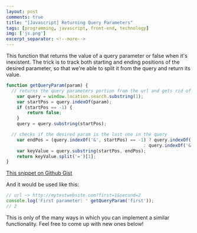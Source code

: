 ```yaml
---
layout: post
comments: true
title: "[Javascript] Returning Query Parameters"
tags: [programming, javascript, front-end, technology]
img: ['js.png']
excerpt_separator: <!--more-->
---
```


This function that returns the value of a query parameter or false when it's inexistent.
The trick is to track both starting and ending positions of the desired parameter, so that we're able to split it from the query and return its value.
<!--more-->

```js
function getQueryParam(param) {
  // returns the query parameters portion from the url and gets rid of the ? at position [0]
	var query = window.location.search.substring(1);
	var startPos = query.indexOf(param);
	if (startPos == -1) {
		return false;
	}
	query = query.substring(startPos);

  // checks if the desired param is the last one in the query
	var endPos = (query.indexOf('&', startPos) == -1) ? query.indexOf('&')
                                                    : query.indexOf('&', startPos);
	var keyValue = query.substring(startPos, endPos);
	return keyValue.split('=')[1];
}
```
[This snippet on Github Gist](https://gist.github.com/anazard/a37b997d0bce174656bda9f6faf7f88f)

And it would be used like this:

```js
// url ~> http://mytestwebsite.com?first=1&second=2
console.log('First parameter: ' getQueryParam('first'));
// 2
```

This is only of the many ways in which you can implement a similar functionality. Feel free to come up with new ones below!
